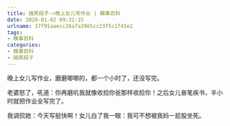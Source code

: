 ```yaml
---
title: 搞笑段子->晚上女儿写作业 | 糗事百科
date: 2020-01-02 09:32:15
urlname: 17f91aaecc26a7a3965cc23f5c1f41e2
tags: 
- 糗事百科
categories:
- 糗事百科
- 搞笑段子
---
```

晚上女儿写作业，磨磨唧唧的，都一个小时了，还没写完。

老婆怒了，吼道：你再磨叽我就像收拾你爸那样收拾你！之后女儿奋笔疾书，半小时就把作业全写完了。

我调侃她：今天写挺快啊！女儿白了我一眼：我可不想被我妈一屁股坐死。


